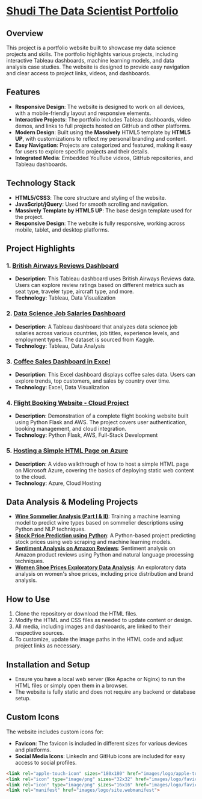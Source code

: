 # [Shudi The Data Scientist Portfolio]([https://shudi-zhao.github.io/My_Data_Science_Blog/](https://shudi-zhao.github.io/ShudiTheDataScientist.github.io/))


## Overview

This project is a portfolio website built to showcase my data science projects and skills. The portfolio highlights various projects, including interactive Tableau dashboards, machine learning models, and data analysis case studies. The website is designed to provide easy navigation and clear access to project links, videos, and dashboards.

## Features

- **Responsive Design**: The website is designed to work on all devices, with a mobile-friendly layout and responsive elements.
- **Interactive Projects**: The portfolio includes Tableau dashboards, video demos, and links to full projects hosted on GitHub and other platforms.
- **Modern Design**: Built using the **Massively** HTML5 template by **HTML5 UP**, with customizations to reflect my personal branding and content.
- **Easy Navigation**: Projects are categorized and featured, making it easy for users to explore specific projects and their details.
- **Integrated Media**: Embedded YouTube videos, GitHub repositories, and Tableau dashboards.

## Technology Stack

- **HTML5/CSS3**: The core structure and styling of the website.
- **JavaScript/jQuery**: Used for smooth scrolling and navigation.
- **Massively Template by HTML5 UP**: The base design template used for the project.
- **Responsive Design**: The website is fully responsive, working across mobile, tablet, and desktop platforms.

## Project Highlights

### 1. [British Airways Reviews Dashboard](https://public.tableau.com/app/profile/shudi.zhao4744/viz/BritishAirwaysReviewsDashboard_17255026330130/Dashboard1#1)
- **Description**: This Tableau dashboard uses British Airways Reviews data. Users can explore review ratings based on different metrics such as seat type, traveler type, aircraft type, and more.
- **Technology**: Tableau, Data Visualization

### 2. [Data Science Job Salaries Dashboard](https://public.tableau.com/app/profile/shudi.zhao4744/viz/DataScienceJobSalaryAnalysis_17255948048640/DataScienceJobSalary)
- **Description**: A Tableau dashboard that analyzes data science job salaries across various countries, job titles, experience levels, and employment types. The dataset is sourced from Kaggle.
- **Technology**: Tableau, Data Analysis

### 3. [Coffee Sales Dashboard in Excel](https://github.com/Shudi-Zhao/coffee_sales_dashboard_excel/blob/main/coffee_sales_dashboard.png)
- **Description**: This Excel dashboard displays coffee sales data. Users can explore trends, top customers, and sales by country over time.
- **Technology**: Excel, Data Visualization

### 4. [Flight Booking Website - Cloud Project](https://www.youtube.com/watch?v=Z4OV-IAUsfs)
- **Description**: Demonstration of a complete flight booking website built using Python Flask and AWS. The project covers user authentication, booking management, and cloud integration.
- **Technology**: Python Flask, AWS, Full-Stack Development

### 5. [Hosting a Simple HTML Page on Azure](https://www.youtube.com/watch?v=1pYli449VCU)
- **Description**: A video walkthrough of how to host a simple HTML page on Microsoft Azure, covering the basics of deploying static web content to the cloud.
- **Technology**: Azure, Cloud Hosting

## Data Analysis & Modeling Projects

- **[Wine Sommelier Analysis (Part I & II)](https://shudi-zhao.github.io/My_Data_Science_Blog/spacy/python/machine%20learning/data%20mining/nlp/randomforest/2021/05/07/Wine-Sommelier-Analysi-Part1.html)**: Training a machine learning model to predict wine types based on sommelier descriptions using Python and NLP techniques.
- **[Stock Price Prediction using Python](https://shudi-zhao.github.io/My_Data_Science_Blog/machine%20learning/python/selenium/stock/2021/03/17/Stock-Prediction.html)**: A Python-based project predicting stock prices using web scraping and machine learning models.
- **[Sentiment Analysis on Amazon Reviews](https://shudi-zhao.github.io/My_Data_Science_Blog/sentiment%20analysis/wordcloud/python/machine%20learning/data%20mining/2021/03/14/Sentiment-Analysis.html)**: Sentiment analysis on Amazon product reviews using Python and natural language processing techniques.
- **[Women Shoe Prices Exploratory Data Analysis](https://shudi-zhao.github.io/My_Data_Science_Blog/eda/python/data%20vidualization/2020/12/01/Women-Shoes.html)**: An exploratory data analysis on women's shoe prices, including price distribution and brand analysis.

## How to Use

1. Clone the repository or download the HTML files.
2. Modify the HTML and CSS files as needed to update content or design.
3. All media, including images and dashboards, are linked to their respective sources.
4. To customize, update the image paths in the HTML code and adjust project links as necessary.

## Installation and Setup

- Ensure you have a local web server (like Apache or Nginx) to run the HTML files or simply open them in a browser.
- The website is fully static and does not require any backend or database setup.

## Custom Icons

The website includes custom icons for:
- **Favicon**: The favicon is included in different sizes for various devices and platforms.
- **Social Media Icons**: LinkedIn and GitHub icons are included for easy access to social profiles.

```html
<link rel="apple-touch-icon" sizes="180x180" href="images/logo/apple-touch-icon.png">
<link rel="icon" type="image/png" sizes="32x32" href="images/logo/favicon-32x32.png">
<link rel="icon" type="image/png" sizes="16x16" href="images/logo/favicon-16x16.png">
<link rel="manifest" href="images/logo/site.webmanifest">
